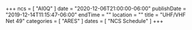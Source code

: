 +++
ncs = [ "AI0Q" ]
date = "2020-12-06T21:00:00-06:00"
publishDate = "2019-12-14T11:15:47-06:00"
endTime = ""
location = ""
title = "UHF/VHF Net 49"
categories = [ "ARES" ]
dates = [ "NCS Schedule" ]
+++

